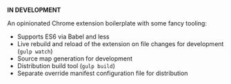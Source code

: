 **IN DEVELOPMENT**

An opinionated Chrome extension boilerplate with some fancy tooling:

* Supports ES6 via Babel and less
* Live rebuild and reload of the extension on file changes for development (`gulp watch`)
* Source map generation for development
* Distribution build tool (`gulp build`)
* Separate override manifest configuration file for distribution